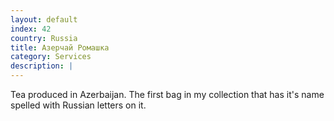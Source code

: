 ```yaml
---
layout: default
index: 42
country: Russia
title: Азерчай Ромашка
category: Services
description: |
---
```


Tea produced in Azerbaijan. The first bag in my collection that has it's name spelled with Russian letters on it. 
